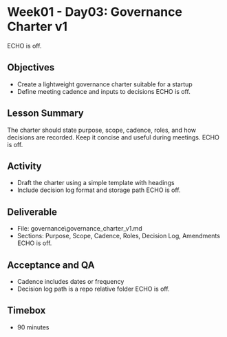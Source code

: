 # Week01 - Day03: Governance Charter v1
ECHO is off.
## Objectives
- Create a lightweight governance charter suitable for a startup
- Define meeting cadence and inputs to decisions
ECHO is off.
## Lesson Summary
The charter should state purpose, scope, cadence, roles, and how decisions are recorded. Keep it concise and useful during meetings.
ECHO is off.
## Activity
- Draft the charter using a simple template with headings
- Include decision log format and storage path
ECHO is off.
## Deliverable
- File: governance\governance_charter_v1.md
- Sections: Purpose, Scope, Cadence, Roles, Decision Log, Amendments
ECHO is off.
## Acceptance and QA
- Cadence includes dates or frequency
- Decision log path is a repo relative folder
ECHO is off.
## Timebox
- 90 minutes
